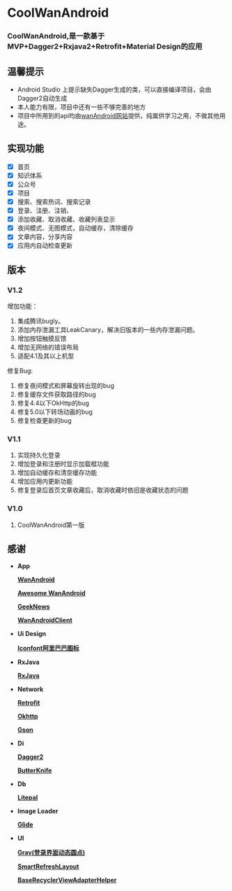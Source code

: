 # CoolWanAndroid

### CoolWanAndroid,是一款基于MVP+Dagger2+Rxjava2+Retrofit+Material Design的应用

## 温馨提示
- Android Studio 上提示缺失Dagger生成的类，可以直接编译项目，会由Dagger2自动生成
- 本人能力有限，项目中还有一些不够完善的地方
- 项目中所用到的api均由[wanAndroid网站](http://www.wanandroid.com/blog/show/2)提供，纯属供学习之用，不做其他用途。

## 实现功能
- [x] 首页
- [x] 知识体系
- [x] 公众号
- [x] 项目
- [x] 搜索、搜索热词、搜索记录
- [x] 登录、注册、注销、
- [x] 添加收藏、取消收藏、收藏列表显示
- [x] 夜间模式、无图模式，自动缓存，清除缓存
- [x] 文章内容，分享内容
- [x] 应用内自动检查更新

## 版本

### V1.2
增加功能：
1. 集成腾讯bugly。
2. 添加内存泄漏工具LeakCanary，解决旧版本的一些内存泄漏问题。
3. 增加按钮触摸反馈
4. 增加无网络的错误布局
5. 适配4.1及其以上机型

修复Bug:
1. 修复夜间模式和屏幕旋转出现的bug
2. 修复缓存文件获取路径的bug
3. 修复4.4以下OkHttp的bug
4. 修复5.0以下转场动画的bug
5. 修复检查更新的bug

### V1.1
1. 实现持久化登录
2. 增加登录和注册时显示加载框功能
3. 增加自动缓存和清空缓存功能
4. 增加应用内更新功能
5. 修复登录后首页文章收藏后，取消收藏时依旧是收藏状态的问题

### V1.0
1. CoolWanAndroid第一版
####

## 感谢

- **App**

  [**WanAndroid**](https://github.com/rain9155/WanAndroid)
  
  [**Awesome WanAndroid**](https://github.com/JsonChao/Awesome-WanAndroid)
  
  [**GeekNews**](https://github.com/codeestX/GeekNews)
  
  [**WanAndroidClient**](https://github.com/wangzailfm/WanAndroidClient)

- **Ui Design**

  [**Iconfont阿里巴巴图标**](https://www.iconfont.cn/collections?personal=1)

- **RxJava**

  [**RxJava**](https://github.com/ReactiveX/RxJava)

- **Network**

  [**Retrofit**](https://github.com/square/retrofit)
  
  [**Okhttp**](https://github.com/square/okhttp)
  
  [**Gson**](https://github.com/google/gson)

- **Di**

  [**Dagger2**](https://github.com/google/dagger)
  
  [**ButterKnife**](https://github.com/JakeWharton/butterknife)

- **Db**

  [**Litepal**](https://github.com/LitePalFramework/LitePal)

- **Image Loader**

  [**Glide**](https://github.com/bumptech/glide)

- **UI**

  [**Grav(登录界面动态圆点)**](https://github.com/glomadrian/Grav)
  
  [**SmartRefreshLayout**](https://github.com/scwang90/SmartRefreshLayout)
  
  [**BaseRecyclerViewAdapterHelper**](https://github.com/CymChad/BaseRecyclerViewAdapterHelper)










